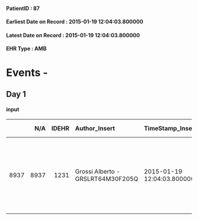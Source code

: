 
#### PatientID : 87
#### Earliest Date on Record : 2015-01-19 12:04:03.800000
#### Latest Date on Record : 2015-01-19 12:04:03.800000
#### EHR Type : AMB

# Events - 

## Day 1

#### input
|      |    N/A |   IDEHR | Author_Insert                     | TimeStamp_Insert           | EHRType   |   PatientID |   IDDigitalSignDocument | persone_vicine   |   Unnamed: 0_x.1 |   IDANAMNESI_SOCIALE | Patient   | FamigliaAltro   | Paziente_T   | FamigliaAltro_T   |   Non_Rilevabile_x.1 | Note_Non_Rilevabile_x.1   | opt_Problemi   | chk_contr_sintomi   | opt_paziente_a   | opt_famiglia_a   | opt_adeguatezza   | opt_paziente_solo   | opt_presente_assente   | Presenza_minori   | Caregiver_principale   | ds_familiari_coinv   | ds_note_prio                                                                                   | Needs     | Domestic partnership         |
|-----:|-------:|--------:|:----------------------------------|:---------------------------|:----------|------------:|------------------------:|:-----------------|-----------------:|---------------------:|:----------|:----------------|:-------------|:------------------|---------------------:|:--------------------------|:---------------|:--------------------|:-----------------|:-----------------|:------------------|:--------------------|:-----------------------|:------------------|:-----------------------|:---------------------|:-----------------------------------------------------------------------------------------------|:----------|:-----------------------------|
| 8937 |   8937 |    1231 | Grossi Alberto - GRSLRT64M30F205Q | 2015-01-19 12:04:03.800000 | AMB       |          87 |                    5214 | N/A              |               75 |                   59 | Si#1      | Si#1            | Si#1         | Si#1              |                    0 | NR                        | No#0           | controllo sintomi#0 | Congruenti#1     | Congruenti#1     | Si#1              | No#0                | Presente#1             | No#0              | wife and children      | figlio Luca MMG      | Paziente e famiglia hanno chiesto insieme l'assistenza, tutti ben orientati un figlio Luca MMG | Clinici#0 | Coniuge/Convivente#0;Figli#2 |


